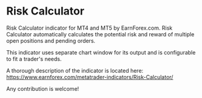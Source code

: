 # Risk Calculator

Risk Calculator indicator for MT4 and MT5 by EarnForex.com. Risk Calculator automatically calculates the potential risk and reward of multiple open positions and pending orders.

This indicator uses separate chart window for its output and is configurable to fit a trader's needs.


A thorough description of the indicator is located here:
https://www.earnforex.com/metatrader-indicators/Risk-Calculator/

Any contribution is welcome!
